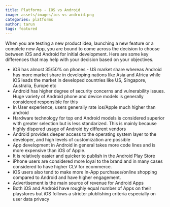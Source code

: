 ```yaml
---
title: Platforms - IOS vs Android
image: assets/images/ios-vs-android.png
categories: platforms
author: tarun
tags: featured
---
```


When you are testing a new product idea, launching a new feature or a complete new App, you are bound to come across the decision to choose between iOS and Android for initial development. Here are some key differences that may help with your decision based on your objectives.

* iOS has almost 35/50% on phones - US market share whereas Android has more market share in developing nations like Asia and Africa while iOS leads the market in developed countries like US, Singapore, Australia, Europe etc
* Android has higher degree of security concerns and vulnerability issues. Huge variety of Android phone and device models is generally considered responsible for this
* In User experience, users generally rate ios/Apple much higher than android
* Hardware technology for top end Android models is considered superior with greater selection but is less standarized. This is mainly because highly dispered usage of Android by different vendors
* Android provides deeper access to the operating system layer to the developer, and high levels of customization are possible
* App development in Android in general takes more code lines and is more expensive than iOS of Apple. 
* It is relatively easier and quicker to publish in the Android Play Store
* iPhone users are considered more loyal to the brand and in many cases considered to have higher CLV for ecommerce.
* iOS users also tend to make more In-App purchases/online shopping compared to Android and have higher engagement. 
* Advertisement is the main source of revenue for Android Apps
* Both iOS and Android have roughly equal number of Apps on their playstores but iOS follows a stricter plublishing criteria especially on user data privacy